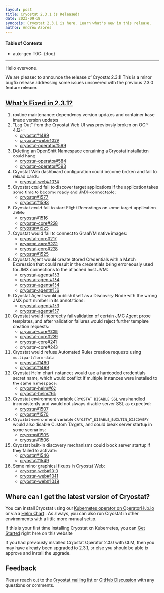```yaml
---
layout: post
title: Cryostat 2.3.1 is Released!
date: 2023-09-18
synopsis: Cryostat 2.3.1 is here. Learn what's new in this release.
author: Andrew Azores
---
```


#### Table of Contents
* auto-gen TOC:
{:toc}
<hr>

Hello everyone,

We are pleased to announce the release of Cryostat 2.3.1! This is a minor bugfix release addressing some issues
uncovered with the previous 2.3.0 feature release.

## [What’s Fixed in 2.3.1?](#whats-new-in-231)
1. routine maintenance: dependency version updates and container base image version updates
2. "Log Out" from the Cryostat Web UI was previously broken on OCP 4.12+:
    - [cryostat#1489](https://github.com/cryostatio/cryostat/issues/1489)
    - [cryostat-web#1059](https://github.com/cryostatio/cryostat-web/pull/1059)
    - [cryostat-operator#599](https://github.com/cryostatio/cryostat-operator/pull/599)
3. Deleting an OpenShift Namespace containing a Cryostat installation could hang:
    - [cryostat-operator#584](https://github.com/cryostatio/cryostat-operator/issues/584)
    - [cryostat-operator#593](https://github.com/cryostatio/cryostat-operator/issues/593)
4. Cryostat Web dashboard configuration could become broken and fail to reload cards:
    - [cryostat-web#1024](https://github.com/cryostatio/cryostat-web/pull/1024)
5. Cryostat could fail to discover target applications if the application takes some time to become ready and JMX-connectable:
    - [cryostat#1577](https://github.com/cryostatio/cryostat/issues/1577)
    - [cryostat#1593](https://github.com/cryostatio/cryostat/pull/1593)
6. Cryostat could fail to start Flight Recordings on some target application JVMs:
    - [cryostat#1516](https://github.com/cryostatio/cryostat/issues/1516)
    - [cryostat-core#228](https://github.com/cryostatio/cryostat-core/pull/228)
    - [cryostat#1525](https://github.com/cryostatio/cryostat/pull/1525)
7. Cryostat would fail to connect to GraalVM native images:
    - [cryostat-core#217](https://github.com/cryostatio/cryostat-core/pull/217)
    - [cryostat-core#222](https://github.com/cryostatio/cryostat-core/pull/222)
    - [cryostat-core#228](https://github.com/cryostatio/cryostat-core/pull/228)
    - [cryostat#1525](https://github.com/cryostatio/cryostat/pull/1525)
8. Cryostat Agent would create Stored Credentials with a Match Expression that could result in the credentials being erroneously used for JMX connections to the attached host JVM:
    - [cryostat-agent#133](https://github.com/cryostatio/cryostat-agent/issues/133)
    - [cryostat-agent#134](https://github.com/cryostatio/cryostat-agent/issues/134)
    - [cryostat-agent#154](https://github.com/cryostatio/cryostat-agent/issues/154)
    - [cryostat-agent#156](https://github.com/cryostatio/cryostat-agent/issues/156)
9. Cryostat Agent would publish itself as a Discovery Node with the wrong JMX port number in its annotations:
    - [cryostat-agent#153](https://github.com/cryostatio/cryostat-agent/issues/153)
    - [cryostat-agent#157](https://github.com/cryostatio/cryostat-agent/issues/157)
10. Cryostat would incorrectly fail validation of certain JMC Agent probe templates, and after validation failures would reject further template creation requests:
    - [cryostat-core#238](https://github.com/cryostatio/cryostat-core/issues/238)
    - [cryostat-core#239](https://github.com/cryostatio/cryostat-core/issues/239)
    - [cryostat-core#241](https://github.com/cryostatio/cryostat-core/issues/241)
    - [cryostat-core#243](https://github.com/cryostatio/cryostat-core/issues/243)
11. Cryostat would refuse Automated Rules creation requests using `multipart/form-data`:
    - [cryostat#1490](https://github.com/cryostatio/cryostat/issues/1490)
    - [cryostat#1499](https://github.com/cryostatio/cryostat/issues/1499)
12. Cryostat Helm chart instances would use a hardcoded credentials secret name, which would conflict if multiple instances were installed to the same namespace:
    - [cryostat-helm#62](https://github.com/cryostatio/cryostat-helm/issues/62)
    - [cryostat-helm#65](https://github.com/cryostatio/cryostat-helm/issues/65)
13. Cryostat environment variable `CRYOSTAT_DISABLE_SSL` was handled inconsistently and would not always disable server SSL as expected:
    - [cryostat#1507](https://github.com/cryostatio/cryostat/issues/1507)
    - [cryostat#1570](https://github.com/cryostatio/cryostat/issues/1570)
14. Cryostat environment variable `CRYOSTAT_DISABLE_BUILTIN_DISCOVERY` would also disable Custom Targets, and could break server startup in some scenarios:
    - [cryostat#1505](https://github.com/cryostatio/cryostat/pull/1505)
    - [cryostat#1506](https://github.com/cryostatio/cryostat/pull/1506)
15. Cryostat built-in discovery mechanisms could block server startup if they failed to activate:
    - [cryostat#1546](https://github.com/cryostatio/cryostat/issues/1546)
    - [cryostat#1549](https://github.com/cryostatio/cryostat/issues/1549)
16. Some minor graphical fixups in Cryostat Web:
    - [cryostat-web#1019](https://github.com/cryostatio/cryostat-web/issues/1019)
    - [cryostat-web#1041](https://github.com/cryostatio/cryostat-web/issues/1041)
    - [cryostat-web#1049](https://github.com/cryostatio/cryostat-web/pull/1049)

## Where can I get the latest version of Cryostat?
You can install Cryostat using our
[Kubernetes operator on OperatorHub.io](https://operatorhub.io/operator/cryostat-operator)
or via a
[Helm Chart](https://github.com/cryostatio/cryostat-helm/releases/tag/v0.3.1)
. As always, you can also run Cryostat in other environments with a little more manual setup.

If this is your first time installing Cryostat on Kubernetes, you can [Get Started](/get-started) right here on this
website.

If you had previously installed Cryostat Operator 2.3.0 with OLM, then you may have already been upgraded to 2.3.1, or
else you should be able to approve and install the upgrade.

## Feedback
Please reach out to the [Cryostat mailing list](mailto:cryostat-development@googlegroups.com) or
[GitHub Discussion](https://github.com/cryostatio/cryostat/discussions/1659) with any questions or comments.
